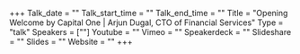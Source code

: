 +++
Talk_date = ""
Talk_start_time = ""
Talk_end_time = ""
Title = "Opening Welcome by Capital One | Arjun Dugal, CTO of Financial Services"
Type = "talk"
Speakers = [""]
Youtube = ""
Vimeo = ""
Speakerdeck = ""
Slideshare = ""
Slides = ""
Website = ""
+++